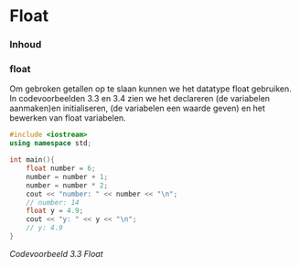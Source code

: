 
# Float [](title-id)

### Inhoud[](toc-id)

### float
Om gebroken getallen op te slaan kunnen we het datatype float gebruiken. In codevoorbeelden
3.3 en 3.4 zien we het declareren (de variabelen aanmaken)en initialiseren, 
(de variabelen een waarde geven) en het bewerken van float variabelen.

```c++
#include <iostream>
using namespace std;

int main(){
    float number = 6;
    number = number + 1;
    number = number * 2;
    cout << "number: " << number << "\n";
    // number: 14
    float y = 4.9;
    cout << "y: " << y << "\n";
    // y: 4.9
}
```
*Codevoorbeeld 3.3 Float*